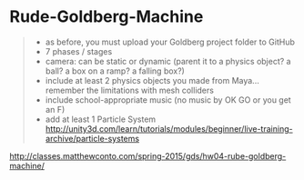 # Rude-Goldberg-Machine

> - as before, you must upload your Goldberg project folder to GitHub
> - 7 phases / stages
> - camera: can be static or dynamic (parent it to a physics object? a ball? a box on a ramp? a falling box?)
> - include at least 2 physics objects you made from Maya... remember the limitations with mesh colliders
> - include school-appropriate music (no music by OK GO or you get an F)
> - add at least 1 Particle System http://unity3d.com/learn/tutorials/modules/beginner/live-training-archive/particle-systems

http://classes.matthewconto.com/spring-2015/gds/hw04-rube-goldberg-machine/
